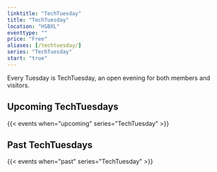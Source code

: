 ```yaml
---
linktitle: "TechTuesday"
title: "TechTuesday"
location: "HSBXL"
eventtype: ""
price: "Free"
aliases: [/techtuesday/]
series: "TechTuesday"
start: "true"
---
```


Every Tuesday is TechTuesday, an open evening for both members and visitors.

## Upcoming TechTuesdays
{{< events when="upcoming" series="TechTuesday" >}}

## Past TechTuesdays
{{< events when="past" series="TechTuesday" >}}